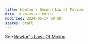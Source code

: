 ```yaml
---
title: Newton's Second Law of Motion
date: 2024-05-17 00:00
modified: 2024-05-17 00:00
status: draft
---
```


See [Newton's Laws Of Motion](newtons-laws-of-motion.md).